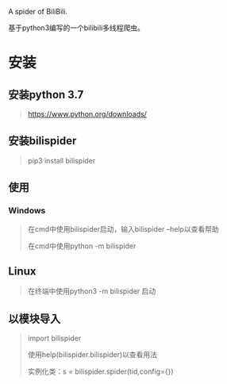 
A spider of BiliBili.

基于python3编写的一个bilibili多线程爬虫。

# 安装

## 安装python 3.7 
> https://www.python.org/downloads/
## 安装bilispider
> pip3 install bilispider
## 使用
### Windows
> 在cmd中使用bilispider启动，输入bilispider –help以查看帮助
>
> 在cmd中使用python -m bilispider
## Linux
> 在终端中使用python3 -m bilispider 启动
## 以模块导入
> import bilispider
>
> 使用help(bilispider.bilispider)以查看用法
>
> 实例化类：s = bilispider.spider(tid,config={})
